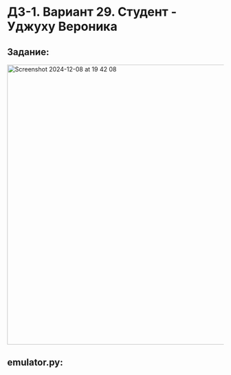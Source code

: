 # ДЗ-1. Вариант 29. Студент - Уджуху Вероника

## Задание: 
<img width="652" alt="Screenshot 2024-12-08 at 19 42 08" src="https://github.com/user-attachments/assets/a0932841-5b9b-494a-bd50-34982a75cf46">



## emulator.py:
```

```
